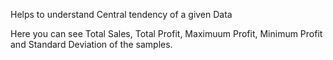 Helps to understand Central tendency of a given Data

Here you can see Total Sales, Total Profit, Maximuum Profit, Minimum Profit and Standard Deviation of the samples.
